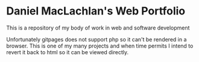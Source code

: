 # Daniel MacLachlan's Web Portfolio

This is a repository of my body of work in web and software development

Unfortunately gitpages does not support php so it can't be rendered in a browser. This is one of my many projects and when time permits I intend to revert it back to html so it can be viewed directly.
